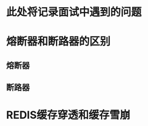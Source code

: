 # 此处将记录面试中遇到的问题

# 熔断器和断路器的区别

## 熔断器


## 断路器



# REDIS缓存穿透和缓存雪崩












































































